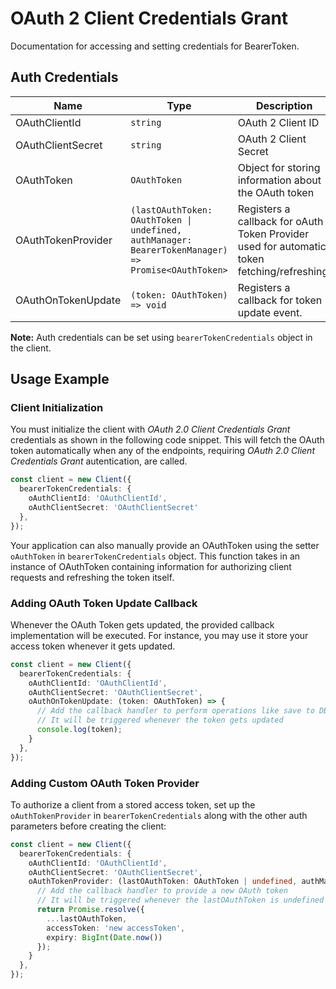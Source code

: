 
# OAuth 2 Client Credentials Grant



Documentation for accessing and setting credentials for BearerToken.

## Auth Credentials

| Name | Type | Description | Setter |
|  --- | --- | --- | --- |
| OAuthClientId | `string` | OAuth 2 Client ID | `oAuthClientId` |
| OAuthClientSecret | `string` | OAuth 2 Client Secret | `oAuthClientSecret` |
| OAuthToken | `OAuthToken` | Object for storing information about the OAuth token | `oAuthToken` |
| OAuthTokenProvider | `(lastOAuthToken: OAuthToken \| undefined, authManager: BearerTokenManager) => Promise<OAuthToken>` | Registers a callback for oAuth Token Provider used for automatic token fetching/refreshing. | `oAuthTokenProvider` |
| OAuthOnTokenUpdate | `(token: OAuthToken) => void` | Registers a callback for token update event. | `oAuthOnTokenUpdate` |



**Note:** Auth credentials can be set using `bearerTokenCredentials` object in the client.

## Usage Example

### Client Initialization

You must initialize the client with *OAuth 2.0 Client Credentials Grant* credentials as shown in the following code snippet. This will fetch the OAuth token automatically when any of the endpoints, requiring *OAuth 2.0 Client Credentials Grant* autentication, are called.

```ts
const client = new Client({
  bearerTokenCredentials: {
    oAuthClientId: 'OAuthClientId',
    oAuthClientSecret: 'OAuthClientSecret'
  },
});
```



Your application can also manually provide an OAuthToken using the setter `oAuthToken` in `bearerTokenCredentials` object. This function takes in an instance of OAuthToken containing information for authorizing client requests and refreshing the token itself.

### Adding OAuth Token Update Callback

Whenever the OAuth Token gets updated, the provided callback implementation will be executed. For instance, you may use it store your access token whenever it gets updated.

```ts
const client = new Client({
  bearerTokenCredentials: {
    oAuthClientId: 'OAuthClientId',
    oAuthClientSecret: 'OAuthClientSecret',
    oAuthOnTokenUpdate: (token: OAuthToken) => {
      // Add the callback handler to perform operations like save to DB or file etc.
      // It will be triggered whenever the token gets updated
      console.log(token);
    }
  },
});
```

### Adding Custom OAuth Token Provider

To authorize a client from a stored access token, set up the `oAuthTokenProvider` in `bearerTokenCredentials` along with the other auth parameters before creating the client:

```ts
const client = new Client({
  bearerTokenCredentials: {
    oAuthClientId: 'OAuthClientId',
    oAuthClientSecret: 'OAuthClientSecret',
    oAuthTokenProvider: (lastOAuthToken: OAuthToken | undefined, authManager: BearerTokenManager) => {
      // Add the callback handler to provide a new OAuth token
      // It will be triggered whenever the lastOAuthToken is undefined or expired
      return Promise.resolve({
        ...lastOAuthToken,
        accessToken: 'new accessToken',
        expiry: BigInt(Date.now())
      });
    }
  },
});
```


